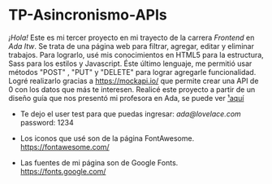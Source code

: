 # TP-Asincronismo-APIs
 _¡Hola!_ Este es mi tercer proyecto en mi trayecto de la carrera _Frontend_ en _Ada Itw_. 
 Se trata de una página web para filtrar, agregar, editar y eliminar trabajos. 
 Para lograrlo, usé mis conocimientos en HTML5 para la estructura, Sass para los estilos y Javascript.
 Éste último lenguaje, me permitió usar métodos "POST" , "PUT" y "DELETE"  para lograr agregarle funcionalidad.
 Logré realizarlo gracias a https://mockapi.io/ que permite crear una API de 0 con los datos que más te interesen.
Realicé este proyecto a partir de un diseño guía que nos presentó mi profesora en Ada, 
se puede ver [¹aquí](https://www.youtube.com/watch?v=kbw9MZhuuS0&feature=youtu.be)
* Te dejo el user test para que puedas ingresar: _ada@lovelace.com_ password: 1234 

* Los iconos que usé son de la página FontAwesome. https://fontawesome.com/
* Las fuentes de mi página son de Google Fonts. https://fonts.google.com/


